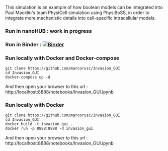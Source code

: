 This simulation is an example of how boolean models can be integrated into Paul Macklin's team PhysiCell simulation using PhysiBoSS, in order to integrate more mechanistic details into cell-specific intracellular models.

### Run in nanoHUB : work in progress

### Run in Binder : [![Binder](https://mybinder.org/badge_logo.svg)](https://mybinder.org/v2/gh/marcorusc/Invasion_GUI/HEAD)

### Run locally with Docker and Docker-compose
```
git clone https://github.com/marcorusc/Invasion_GUI
cd Invasion_GUI
docker-compose up -d
```

And then open your browser to this url : http://localhost:8888/notebooks/Invasion_GUI.ipynb

### Run locally with Docker
```
git clone https://github.com/marcorusc/Invasion_GUI
cd Invasion_GUI
docker build -t invasion_gui .
docker run -p 8888:8888 -d invasion_gui
```
And then open your browser to this url : http://localhost:8888/notebooks/Invasion_GUI.ipynb
